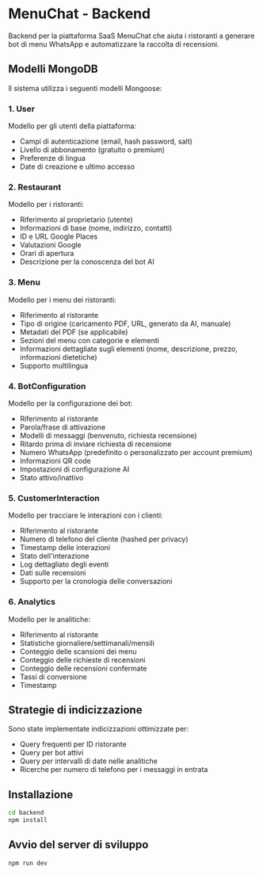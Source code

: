 # MenuChat - Backend

Backend per la piattaforma SaaS MenuChat che aiuta i ristoranti a generare bot di menu WhatsApp e automatizzare la raccolta di recensioni.

## Modelli MongoDB

Il sistema utilizza i seguenti modelli Mongoose:

### 1. User

Modello per gli utenti della piattaforma:
- Campi di autenticazione (email, hash password, salt)
- Livello di abbonamento (gratuito o premium)
- Preferenze di lingua
- Date di creazione e ultimo accesso

### 2. Restaurant

Modello per i ristoranti:
- Riferimento al proprietario (utente)
- Informazioni di base (nome, indirizzo, contatti)
- ID e URL Google Places
- Valutazioni Google
- Orari di apertura
- Descrizione per la conoscenza del bot AI

### 3. Menu

Modello per i menu dei ristoranti:
- Riferimento al ristorante
- Tipo di origine (caricamento PDF, URL, generato da AI, manuale)
- Metadati del PDF (se applicabile)
- Sezioni del menu con categorie e elementi
- Informazioni dettagliate sugli elementi (nome, descrizione, prezzo, informazioni dietetiche)
- Supporto multilingua

### 4. BotConfiguration

Modello per la configurazione dei bot:
- Riferimento al ristorante
- Parola/frase di attivazione
- Modelli di messaggi (benvenuto, richiesta recensione)
- Ritardo prima di inviare richiesta di recensione
- Numero WhatsApp (predefinito o personalizzato per account premium)
- Informazioni QR code
- Impostazioni di configurazione AI
- Stato attivo/inattivo

### 5. CustomerInteraction

Modello per tracciare le interazioni con i clienti:
- Riferimento al ristorante
- Numero di telefono del cliente (hashed per privacy)
- Timestamp delle interazioni
- Stato dell'interazione
- Log dettagliato degli eventi
- Dati sulle recensioni
- Supporto per la cronologia delle conversazioni

### 6. Analytics

Modello per le analitiche:
- Riferimento al ristorante
- Statistiche giornaliere/settimanali/mensili
- Conteggio delle scansioni dei menu
- Conteggio delle richieste di recensioni
- Conteggio delle recensioni confermate
- Tassi di conversione
- Timestamp

## Strategie di indicizzazione

Sono state implementate indicizzazioni ottimizzate per:
- Query frequenti per ID ristorante
- Query per bot attivi
- Query per intervalli di date nelle analitiche
- Ricerche per numero di telefono per i messaggi in entrata

## Installazione

```bash
cd backend
npm install
```

## Avvio del server di sviluppo

```bash
npm run dev
``` 